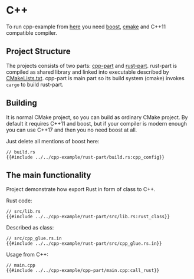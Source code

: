 # C++

To run cpp-example from [here](https://github.com/Dushistov/flapigen-rs/tree/master/cpp-example) you
need [boost](https://www.boost.org/), [cmake](https://cmake.org/) and C++11 compatible compiler.

## Project Structure

The projects consists of two parts: [cpp-part](https://github.com/Dushistov/flapigen-rs/tree/master/cpp-example/cpp-part)
and [rust-part](https://github.com/Dushistov/flapigen-rs/tree/master/cpp-example/rust-part).
rust-part is compiled as shared library and linked into executable
described by [CMakeLists.txt](https://github.com/Dushistov/flapigen-rs/tree/master/cpp-example/cpp-part/CMakeLists.txt).
cpp-part is main part so its build system (cmake) invokes `cargo` to build rust-part.

## Building

It is normal CMake project, so you can build as ordinary CMake project.
By default it requires C++11 and boost, but if your compiler is modern enough
you can use C++17 and then you no need boost at all.

Just delete all mentions of boost here:

```rust,no_run,noplaypen
// build.rs
{{#include ../../cpp-example/rust-part/build.rs:cpp_config}}
```
## The main functionality

Project demonstrate how export Rust in form of class to C++.

Rust code:

```rust,no_run,noplaypen
// src/lib.rs
{{#include ../../cpp-example/rust-part/src/lib.rs:rust_class}}
```

Described as class:

```rust,no_run,noplaypen
// src/cpp_glue.rs.in
{{#include ../../cpp-example/rust-part/src/cpp_glue.rs.in}}
```


Usage from C++:

```c++,no_run,noplaypen
// main.cpp
{{#include ../../cpp-example/cpp-part/main.cpp:call_rust}}
```
